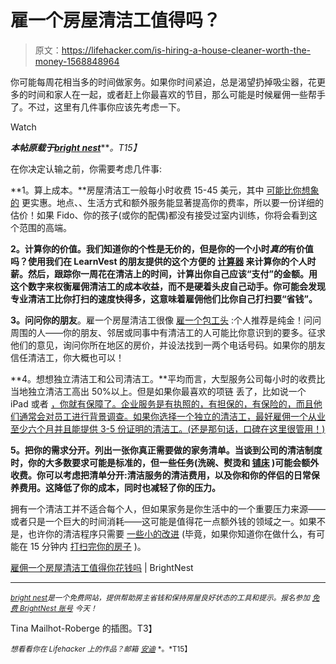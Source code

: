 # 雇一个房屋清洁工值得吗？

> 原文：<https://lifehacker.com/is-hiring-a-house-cleaner-worth-the-money-1568848964>

你可能每周花相当多的时间做家务。如果你时间紧迫，总是渴望扔掉吸尘器，花更多的时间和家人在一起，或者赶上你最喜欢的节目，那么可能是时候雇佣一些帮手了。不过，这里有几件事你应该先考虑一下。

Watch

***本帖原载于***[***bright nest***](https://brightnest.com/posts/is-hiring-a-house-cleaner-worth-your-money)***。*T15】**

在你决定认输之前，你需要考虑几件事:

**1。算上成本。**房屋清洁工一般每小时收费 15-45 美元，其中 [可能比你想象的](http://lifehacker.com/real-world-services-that-are-cheaper-than-youd-expect-1561874557) 更实惠。地点、、生活方式和额外服务能显著提高你的费率，所以要一份详细的估价！如果 Fido、你的孩子(或你的配偶)都没有接受过室内训练，你将会看到这个范围的高端。

**2。计算你的价值。我们知道你的个性是无价的，但是你的一个小时*真的*有价值吗？使用我们在 LearnVest 的朋友提供的这个方便的 [计算器](http://www.learnvest.com/2011/02/whats-your-time-worth/) 来计算你的个人时薪。然后，跟踪你一周花在清洁上的时间，计算出你自己应该“支付”的金额。用这个数字来权衡雇佣清洁工的成本收益，而不是硬着头皮自己动手。你可能会发现专业清洁工比你打扫的速度快得多，这意味着雇佣他们比你自己打扫要“省钱”。**

**3。问问你的朋友**。雇一个房屋清洁工很像 [雇一个包工头](https://brightnest.com/posts/a-crash-course-for-hiring-a-contractor) :个人推荐是纯金！问问周围的人——你的朋友、邻居或同事中有清洁工的人可能比你意识到的要多。征求他们的意见，询问你所在地区的房价，并设法找到一两个电话号码。如果你的朋友信任清洁工，你大概也可以！

**4。想想独立清洁工和公司清洁工。**平均而言，大型服务公司每小时的收费比当地独立清洁工高出 50%以上。但是如果你最喜欢的项链 丢了，比如说一个 iPad 或者 [，你就有保障了。企业服务是有执照的，有担保的，有保险的，而且他们通常会对员工进行背景调查。如果你选择一个独立的清洁工，最好雇佣一个从业至少六个月并且能提供 3-5 份证明的清洁工。(还是那句话，口碑在这里很管用！)](https://brightnest.com/todos/safely-store-your-valuable-possessions)

**5。把你的需求分开。列出一张你真正需要做的家务清单。当谈到公司的清洁制度时，你的大多数要求可能是标准的，但一些任务(洗碗、熨烫和 [铺床](https://brightnest.com/posts/wanna-be-happier-at-home-make-your-bed) )可能会额外收费。你可以考虑把清单分开:清洁服务的清洁费用，以及你和你的伴侣的日常保养费用。这降低了你的成本，同时也减轻了你的压力。**

拥有一个清洁工并不适合每个人，但如果家务是你生活中的一个重要压力来源——或者只是一个巨大的时间消耗——这可能是值得花一点额外钱的领域之一。如果不是，也许你的清洁程序只需要 [一些小的改进](http://lifehacker.com/how-to-streamline-your-household-cleaning-1547597582) (毕竟，如果你知道你在做什么，有可能在 15 分钟内 [打扫完你的房子](http://lifehacker.com/how-to-clean-your-house-in-15-minutes-or-less-5967278) )。

[雇佣一个房屋清洁工值得你花钱吗](https://brightnest.com/posts/is-hiring-a-house-cleaner-worth-your-money) | BrightNest

* * *

[<small>*bright nest*</small>](https://brightnest.com/)<small>*是一个免费网站，提供帮助房主省钱和保持房屋良好状态的工具和提示。报名参加*</small> [<small>*免费 BrightNest 账号*</small>](https://brightnest.com/users/sign_up) <small>*今天！*</small>

Tina Mailhot-Roberge 的插图。T3】

<small>*想看看你在 Lifehacker 上的作品？邮箱*</small> [<small>*安迪*</small>](mailto:andy@lifehacker.com) <small>*。*T15】</small>